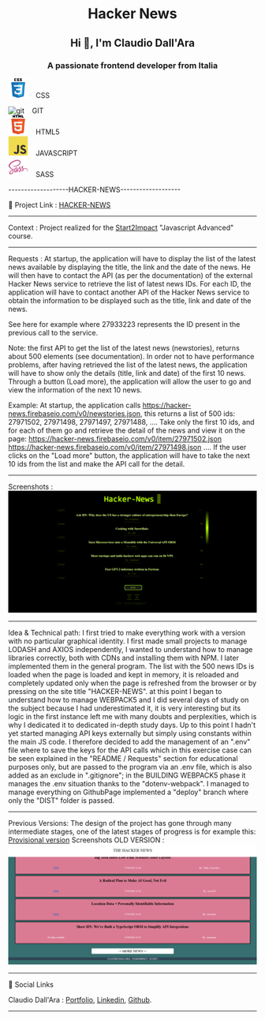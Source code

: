 <h1 align="center">Hacker News</h1>
<h2 align="center">Hi 👋, I'm Claudio Dall'Ara</h2>
<h3 align="center">A passionate frontend developer from Italia</h3>

<img src="https://raw.githubusercontent.com/devicons/devicon/master/icons/css3/css3-original-wordmark.svg" alt="css3" width="40" height="40"/>&nbsp;&nbsp;&nbsp; CSS </br>

<img src="https://www.vectorlogo.zone/logos/git-scm/git-scm-icon.svg" alt="git" width="40" height="40"/>&nbsp;&nbsp;&nbsp; GIT </br>
<img src="https://raw.githubusercontent.com/devicons/devicon/master/icons/html5/html5-original-wordmark.svg" alt="html5" width="40" height="40"/>&nbsp;&nbsp;&nbsp; HTML5 </br>
<img src="https://raw.githubusercontent.com/devicons/devicon/master/icons/javascript/javascript-original.svg" alt="javascript" width="40" height="40"/>&nbsp;&nbsp;&nbsp; JAVASCRIPT </br>
<img src="https://raw.githubusercontent.com/devicons/devicon/master/icons/sass/sass-original.svg" alt="sass" width="40" height="40"/>&nbsp;&nbsp;&nbsp; SASS </br>

-------------------HACKER-NEWS-------------------

🔗 Project Link : [HACKER-NEWS](https://boobagreen.github.io/tech-news-api/)

---

Context : Project realized for the [Start2Impact](https://www.start2impact.it/) "Javascript Advanced" course.

---

Requests : At startup, the application will have to display the list of the latest news available by displaying the title, the link and the date of the news. He will then have to contact the API (as per the documentation) of the external Hacker News service to retrieve the list of latest news IDs. For each ID, the application will have to contact another API of the Hacker News service to obtain the information to be displayed such as the title, link and date of the news.

See here for example where 27933223 represents the ID present in the previous call to the service.

Note: the first API to get the list of the latest news (newstories), returns about 500 elements (see documentation). In order not to have performance problems, after having retrieved the list of the latest news, the application will have to show only the details (title, link and date) of the first 10 news. Through a button (Load more), the application will allow the user to go and view the information of the next 10 news.

Example:
At startup, the application calls https://hacker-news.firebaseio.com/v0/newstories.json, this returns a list of 500 ids:
27971502,
27971498,
27971497,
27971488,
….
Take only the first 10 ids, and for each of them go and retrieve the detail of the news and view it on the page:
https://hacker-news.firebaseio.com/v0/item/27971502.json
https://hacker-news.firebaseio.com/v0/item/27971498.json
….
If the user clicks on the "Load more" button, the application will have to take the next 10 ids from the list and make the API call for the detail.

---

Screenshots : ![It shows the one page screenshot of the App. title at the top . Center with the core news section , where you can see the title of each news, the hour , the author and if available a lin kto the original source link.](/asset/img/scr.png)

---

Idea & Technical path:
I first tried to make everything work with a version with no particular graphical identity.
I first made small projects to manage LODASH and AXIOS independently, I wanted to understand how to manage libraries correctly, both with CDNs and installing them with NPM. I later implemented them in the general program. The list with the 500 news IDs is loaded when the page is loaded and kept in memory, it is reloaded and completely updated only when the page is refreshed from the browser or by pressing on the site title "HACKER-NEWS".
at this point I began to understand how to manage WEBPACK5 and I did several days of study on the subject because I had underestimated it, it is very interesting but its logic in the first instance left me with many doubts and perplexities, which is why I dedicated it to dedicated in-depth study days.
Up to this point I hadn't yet started managing API keys externally but simply using constants within the main JS code. I therefore decided to add the management of an ".env" file where to save the keys for the API calls which in this exercise case can be seen explained in the "README / Requests" section for educational purposes only, but are passed to the program via an .env file, which is also added as an exclude in ".gitignore"; in the BUILDING WEBPACK5 phase it manages the .env situation thanks to the "dotenv-webpack".
I managed to manage everything on GithubPage implemented a "deploy" branch where only the "DIST" folder is passed.

---

Previous Versions:
The design of the project has gone through many intermediate stages, one of the latest stages of progress is for example this: [Provisional version](https://boobagreen.github.io/tech-news-old/)
Screenshots OLD VERSION : ![It shows the one page screenshot of the App. title at the top . Center with the core news section , where you can see the title of each news, the hour , the author and if available a lin kto the original source link.](/asset/img/apioldfoto.png)

---

🔗 Social Links

Claudio Dall'Ara : [Portfolio](https://boobagreen.github.io/portfolio/), [Linkedin](https://www.linkedin.com/in/claudio-dall-ara-244816175/), [Github](https://github.com/boobaGreen).

---
